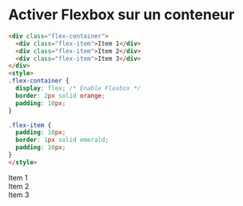<div w-full h-full>
    <div>
        <h1 w-100 pb-4 text-gradient-css font-mono text-2xl >Activer Flexbox sur un conteneur</h1>
    </div>
    <div grid="~ cols-2 gap-4">
<div>

```html
<div class="flex-container">
  <div class="flex-item">Item 1</div>
  <div class="flex-item">Item 2</div>
  <div class="flex-item">Item 3</div>
</div>
<style>
.flex-container {
  display: flex; /* Enable Flexbox */
  border: 2px solid orange;
  padding: 10px;
}

.flex-item {
  padding: 10px;
  border: 1px solid emerald;
  padding: 10px;
}
</style>
```
</div>
<div>
    <div flex border-2 border-orange h-89 mt-1 p-2>
      <div border-1 border-emerald p-2>Item 1</div>
      <div border-1 border-emerald p-2>Item 2</div>
      <div border-1 border-emerald p-2>Item 3</div>
    </div>
</div>
</div>
</div>
